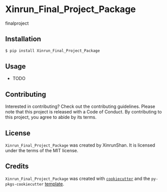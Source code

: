 # Xinrun_Final_Project_Package

finalproject

## Installation

```bash
$ pip install Xinrun_Final_Project_Package
```

## Usage

- TODO

## Contributing

Interested in contributing? Check out the contributing guidelines. Please note that this project is released with a Code of Conduct. By contributing to this project, you agree to abide by its terms.

## License

`Xinrun_Final_Project_Package` was created by XinrunShan. It is licensed under the terms of the MIT license.

## Credits

`Xinrun_Final_Project_Package` was created with [`cookiecutter`](https://cookiecutter.readthedocs.io/en/latest/) and the `py-pkgs-cookiecutter` [template](https://github.com/py-pkgs/py-pkgs-cookiecutter).
